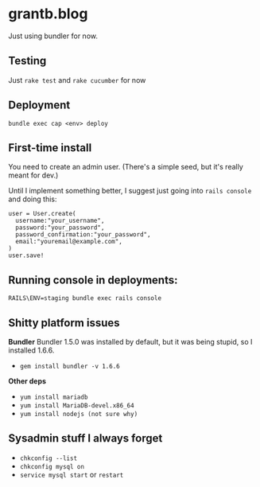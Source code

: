 grantb.blog
===========

Just using bundler for now.


Testing
---
Just `rake test` and `rake cucumber` for now

Deployment
---
`bundle exec cap <env> deploy`

First-time install
---
You need to create an admin user.  (There's a simple seed, but it's really meant for dev.)

Until I implement something better, I suggest just going into `rails console` and doing this:

    user = User.create(
      username:"your_username",
      password:"your_password",
      password_confirmation:"your_password",
      email:"youremail@example.com",
    )
    user.save!


Running console in deployments:
---
`RAILS\ENV=staging bundle exec rails console`


Shitty platform issues
---

**Bundler**
Bundler 1.5.0 was installed by default, but it was being stupid,
so I installed 1.6.6.

* `gem install bundler -v 1.6.6`

**Other deps**
* `yum install mariadb`
* `yum install MariaDB-devel.x86_64`
* `yum install nodejs (not sure why)`

Sysadmin stuff I always forget
---

* `chkconfig --list`
* `chkconfig mysql on`
* `service mysql start` or `restart`

